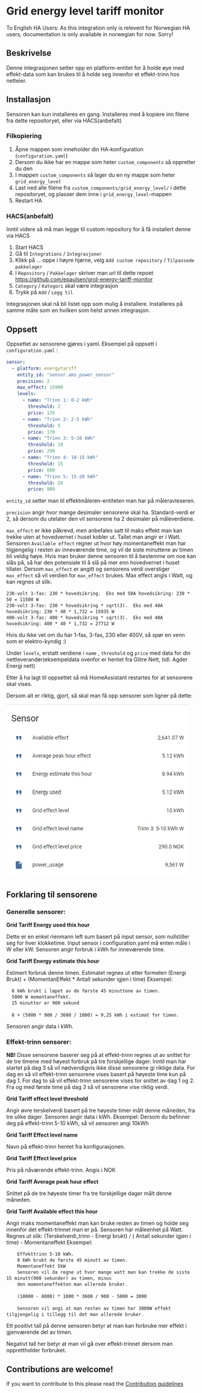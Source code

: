 # Grid energy level tariff monitor

To English HA Users: As this integration only is relevent for Norwegian HA users, documentation is only available in norwegian for now.  Sorry!

## Beskrivelse
Denne integrasjonen setter opp en platform-entitet for å holde øye med effekt-data som kan brukes til å holde seg innenfor et effekt-trinn hos netteier.

## Installasjon

Sensoren kan kun installeres en gang.  Installeres med å kopiere inn filene fra dette repositoryet, eller via HACS(anbefalt)

### Filkopiering

1.  Åpne mappen som inneholder din HA-konfiguration (`configuration.yaml`)
2.  Dersom du ikke har en mappe som heter `custom_components` så oppretter du den
3.  I mappen `custom_components` så lager du en ny mappe som heter `grid_energy_level`
4.  Last ned alle filene fra `custom_components/grid_energy_level/` i dette repositoryet, og plasser dem inne i `grid_energy_level`-mappen
5.  Restart HA

### HACS(anbefalt)
Inntil videre så må man legge til custom repository for å få installert denne via HACS

1.  Start HACS
2.  Gå til `Integrations` / `Integrasjoner`
3.  Klikk på ... oppe i høyre hjørne, velg `Add custom repository` / `Tilpassede pakkelager`
4.  I `Repository` / `Pakkelager` skriver man url til dette repoet
    https://github.com/epaulsen/grid-energy-tariff-monitor
5.  `Category` / `Kategori` skal være integrasjon
6.  Trykk på `Add` / `Legg til`

Integrasjonen skal nå bli listet opp som mulig å installere.  Installeres på samme måte som en hvilken som helst annen integrasjon.

## Oppsett

Oppsettet av sensorene gjøres i yaml.
Eksempel på oppsett i `configuration.yaml` :

```yaml
sensor:
  - platform: energytariff
    entity_id: "sensor.ams_power_sensor"
    precision: 2
    max_effect: 15900
    levels:
      - name: "Trinn 1: 0-2 kWh"
        threshold: 2
        price: 135
      - name: "Trinn 2: 2-5 kWh"
        threshold: 5
        price: 170
      - name: "Trinn 3: 5-10 kWh"
        threshold: 10
        price: 290
      - name: "Trinn 4: 10-15 kWh"
        threshold: 15
        price: 600
      - name: "Trinn 5: 15-20 kWh"
        threshold: 20
        price: 800
```

`entity_id` setter man til effektmåleren-entiteten man har på måleravleseren.

`precision` angir hvor mange desimaler sensorene skal ha.  Standard-verdi er 2, så dersom du utelater den vil sensorene ha 2 desimaler på måleverdiene.

`max_effect` er ikke påkrevd, men anbefales satt til maks effekt man kan trekke uten at hovedvernet i huset kobler ut.  Tallet man angir er i Watt.
Sensoren `Available effect` regner ut hvor høy momentaneffekt man har tilgjengelig i resten av inneværende time, og vil de siste minuttene av timen bli veldig høye.
Hvis man bruker denne sensoren til å bestemme om noe kan slås på, så har den potensiale til å slå på mer enn hovedvernet i huset tillater.
Dersom `max_effect` er angitt og sensorens verdi overstiger `max_effect` så vil verdien for `max_effect` brukes.
Max effect angis i Watt, og kan regnes ut slik:

```
230-volt 1-fas: 230 * hovedsikring.  Eks med 50A hovedsikring: 230 * 50 = 11500 W
230-volt 3-fas: 230 * hovedsikring * sqrt(3).  Eks med 40A hovedsikring: 230 * 40 * 1,732 = 15935 W
400-volt 3-fas: 400 * hovedsikring * sqrt(3).  Eks med 40A hovedsikring: 400 * 40 * 1,732 = 27712 W
```

Hvis du ikke vet om du har 1-fas, 3-fas, 230 eller 400V, så spør en venn som er elektro-kyndig :)


Under `levels`, erstatt verdiene i  `name` , `threshold` og `price` med data for din nettleverandør(eksempeldata ovenfor er hentet fra Glitre Nett, tidl. Agder Energi nett)

Etter å ha lagt til oppsettet så må HomeAssistant restartes for at sensorene skal vises.

Dersom alt er riktig, gjort, så skal  man få opp sensorer som ligner på dette:

![Example](./sensor_example.png)

## Forklaring til sensorene

### Generelle sensorer:

**Grid Tariff Energy used this hour**

  Dette er en enkel rienmann left sum basert på input sensor, som nullstiller seg for hver klokketime.
  Input sensor i configuration.yaml må enten måle i W eller kW.  Sensoren angir forbruk i kWh for inneværende time.

**Grid Tariff Energy estimate this hour**

  Estimert forbruk denne timen.  Estimatet regnes ut etter formelen (Energi Brukt) + (MomentanEffekt * Antall sekunder igjen i time)
  Eksempel:

```
  8 kWh brukt i løpet av de første 45 minuttene av timen.
  5000 W momentaneffekt.
  15 minutter er 900 sekund

  8 + (5000 * 900 / 3600 / 1000) = 9,25 kWh i estimat for timen.
```

  Sensoren angir data i kWh.

### Effekt-trinn sensorer:

**NB!** Disse sensorene baserer seg på at effekt-trinn regnes ut av snittet for de tre timene med høyest forbruk på tre forskjellige dager.
Inntil man har startet på dag 3 så vil nødvendigvis ikke disse sensorene gi riktige data.
For dag en så vil effekt-trinn sensorene vises basert på høyeste time kun på dag 1.
For dag to så vil effekt-trinn sensorene vises for snittet av dag 1 og 2.
Fra og med første time på dag 3 så vil sensorene vise riktig verdi.

**Grid Tariff effect level threshold**

  Angir øvre terskelverdi basert på tre høyeste timer målt denne måneden, fra tre ulike dager.
  Sensoren angir data i kWh.  Eksempel: Dersom du befinner deg på effekt-trinn 5-10 kWh, så vil sensoren angi 10kWh

**Grid Tariff Effect level name**

  Navn på effekt-trinn hentet fra konfigurasjonen.



**Grid Tariff Effect level price**

  Pris på nåværende effekt-trinn.  Angis i NOK


**Grid Tariff Average peak hour effect**

  Snittet på de tre høyeste timer fra tre forskjellige dager målt denne måneden.

**Grid Tariff Available effect this hour**

  Angir maks momentaneffekt man kan bruke resten av timen og holde seg innenfor det effekt-trinnet man er på.
  Sensoren har måleenhet på Watt.
  Regnes ut slik: (Terskelverdi_trinn - Energi brukt) / ( Antall sekunder igjen i time) - Momentaneffekt
  Eksempel:

```
    Effekttrinn 5-10 kWh.
    8 kWh brukt de første 45 minutt av timen.
    Momentaneffekt 5kW
    Sensoren vil da regne ut hvor mange watt man kan trekke de siste 15 minutt(900 sekunder) av timen, minus
    den momentaneffekten man allerede bruker.

    (10000 - 8000) * 1000 * 3600 / 900 - 5000 = 3000

    Sensoren vil angi at man resten av timen har 3000W effekt tilgjengelig i tillegg til det man allerede bruker.
```
Ett positivt tall på denne sensoren betyr at man kan forbruke mer effekt i gjenværende del av timen.

Negativt tall her betyr at man vil gå over effekt-trinnet dersom man opprettholder forbruket.


## Contributions are welcome!

If you want to contribute to this please read the [Contribution guidelines](CONTRIBUTING.md)
